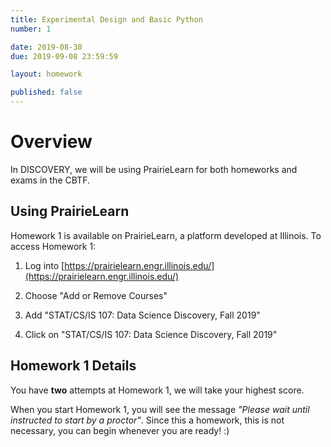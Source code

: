 ```yaml
---
title: Experimental Design and Basic Python
number: 1

date: 2019-08-30
due: 2019-09-08 23:59:59

layout: homework

published: false
---
```


# Overview

In DISCOVERY, we will be using PrairieLearn for both homeworks and exams in the CBTF.


## Using PrairieLearn

Homework 1 is available on PrairieLearn, a platform developed at Illinois.  To access Homework 1:

1. Log into [https://prairielearn.engr.illinois.edu/](https://prairielearn.engr.illinois.edu/)

2. Choose "Add or Remove Courses"

3. Add "STAT/CS/IS 107: Data Science Discovery, Fall 2019"

4. Click on "STAT/CS/IS 107: Data Science Discovery, Fall 2019"


## Homework 1 Details

You have **two** attempts at Homework 1, we will take your highest score.

When you start Homework 1, you will see the message *"Please wait until instructed to start by a proctor"*.  Since this a homework, this is not necessary, you can begin whenever you are ready! :)

